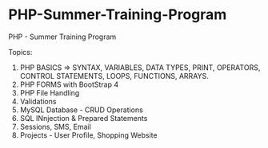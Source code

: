 # PHP-Summer-Training-Program
PHP - Summer Training Program

Topics:

1. PHP BASICS => SYNTAX, VARIABLES, DATA TYPES, PRINT, OPERATORS, CONTROL STATEMENTS, LOOPS, FUNCTIONS, ARRAYS.
2. PHP FORMS with BootStrap 4
3. PHP File Handling
4. Validations
5. MySQL Database - CRUD Operations
6. SQL INnjection & Prepared Statements
6. Sessions, SMS, Email
7. Projects - User Profile, Shopping Website

